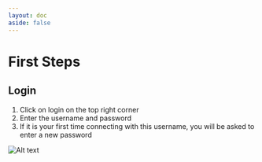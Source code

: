 ```yaml
---
layout: doc
aside: false
---
```


# First Steps

## Login

1. Click on login on the top right corner
2. Enter the username and password
3. If it is your first time connecting with this username, you will be asked to enter a new password


![Alt text](/image-1.png)



